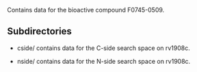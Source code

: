 Contains data for the bioactive compound F0745-0509.

## Subdirectories

- cside/ contains data for the C-side search space on rv1908c.

- nside/ contains data for the N-side search space on rv1908c.

